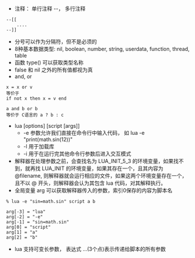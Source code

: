 * 注释： 单行注释 --， 多行注释 
```
--[[
    .... 
--]]
```
* 分号可以作为分隔符，但不是必须的
* 8种基本数据类型: nil, boolean, number, string, userdata, function, thread, table
* 函数 type() 可以获取类型名称
* false 和 nil 之外的所有值都视为真
* and, or
```
x = x or v
等价于
if not x then x = v end

a and b or b
等价于 C语言的 a ? b : c
```
* lua [options] [script [args]]
    - -e 参数允许我们直接在命令行中输入代码， 如 lua -e "print(math.sin(12))"
    - -l 用于加载库
    - -i 用于在运行完其他命令行参数后进入交互模式
* 解释器在处理参数之前，会查找名为 LUA_INIT_5_3 的环境变量，如果找不到，就再找 LUA_INIT 的环境变量，如果其存在一个，且其内容为 @filename, 则解释器就会运行相应的文件，如果这两个环境变量存在一个，且不以 @ 开头，则解释器会认为其包含 lua 代码，对其解释执行。
* 全局变量 arg 可以获取解释器传入的参数，索引0保存的内容为脚本名
```
% lua -e "sin=math.sin" script a b

arg[-3] = "lua"
arg[-2] = "-e"
arg[-1] = "sin=math.sin"
arg[0] = "script"
arg[1] = "a"
arg[2] = "b"
```
* lua 支持可变长参数， 表达式 ...(3个点)表示传递给脚本的所有参数

